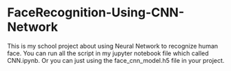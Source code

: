 # FaceRecognition-Using-CNN-Network
This is my school project about using Neural Network to recognize human face. You can run all the script in my jupyter notebook file which called CNN.ipynb. Or you can just using the face_cnn_model.h5 file in your project.
